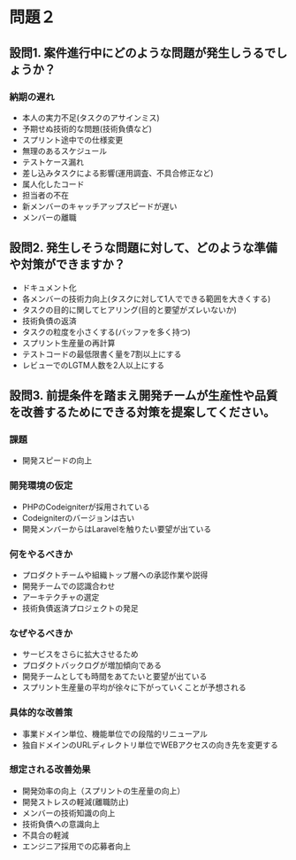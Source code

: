 # 問題２

## 設問1. 案件進行中にどのような問題が発生しうるでしょうか？

### 納期の遅れ

- 本人の実力不足(タスクのアサインミス)
- 予期せぬ技術的な問題(技術負債など)
- スプリント途中での仕様変更
- 無理のあるスケジュール
- テストケース漏れ
- 差し込みタスクによる影響(運用調査、不具合修正など)
- 属人化したコード
- 担当者の不在
- 新メンバーのキャッチアップスピードが遅い
- メンバーの離職

## 設問2. 発生しそうな問題に対して、どのような準備や対策ができますか？

- ドキュメント化
- 各メンバーの技術力向上(タスクに対して1人でできる範囲を大きくする)
- タスクの目的に関してヒアリング(目的と要望がズレいないか)
- 技術負債の返済
- タスクの粒度を小さくする(バッファを多く持つ)
- スプリント生産量の再計算
- テストコードの最低限書く量を7割以上にする
- レビューでのLGTM人数を2人以上にする

## 設問3. 前提条件を踏まえ開発チームが生産性や品質を改善するためにできる対策を提案してください。

### 課題

- 開発スピードの向上

### 開発環境の仮定

- PHPのCodeigniterが採用されている
- Codeigniterのバージョンは古い
- 開発メンバーからはLaravelを触りたい要望が出ている

### 何をやるべきか

- プロダクトチームや組織トップ層への承認作業や説得
- 開発チームでの認識合わせ
- アーキテクチャの選定
- 技術負債返済プロジェクトの発足

### なぜやるべきか

- サービスをさらに拡大させるため
- プロダクトバックログが増加傾向である
- 開発チームとしても時間をあてたいと要望が出ている
- スプリント生産量の平均が徐々に下がっていくことが予想される

### 具体的な改善策

- 事業ドメイン単位、機能単位での段階的リニューアル
- 独自ドメインのURLディレクトリ単位でWEBアクセスの向き先を変更する

### 想定される改善効果

- 開発効率の向上（スプリントの生産量の向上）
- 開発ストレスの軽減(離職防止)
- メンバーの技術知識の向上
- 技術負債への意識向上
- 不具合の軽減
- エンジニア採用での応募者向上